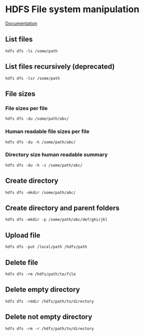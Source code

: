 # HDFS File system manipulation
[Documentation](https://hadoop.apache.org/docs/r2.7.5/hadoop-project-dist/hadoop-common/FileSystemShell.html)

## List files
```
hdfs dfs -ls /some/path
```

## List files recursively (deprecated)
```
hdfs dfs -lsr /some/path
```

## File sizes

### File sizes per file
```
hdfs dfs -du /some/path/abc/
```

### Human readable file sizes per file
```
hdfs dfs -du -h /some/path/abc/
```

### Directory size human readable summary
```
hdfs dfs -du -h -s /some/path/abc/
```

## Create directory
```
hdfs dfs -mkdir /some/path/abc/
```

## Create directory and parent folders
```
hdfs dfs -mkdir -p /some/path/abc/def/ghi/jkl
```

## Upload file
```
hdfs dfs -put /local/path /hdfs/path
```

## Delete file
```
hdfs dfs -rm /hdfs/path/to/file
```

## Delete empty directory
```
hdfs dfs -rmdir /hdfs/path/to/directory
```

## Delete not empty directory
```
hdfs dfs -rm -r /hdfs/path/to/directory
```
